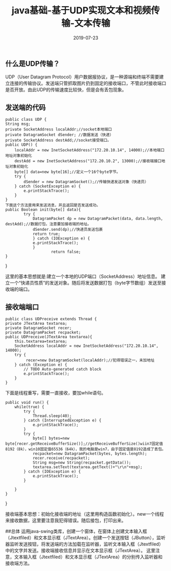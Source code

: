 ﻿---
layout: post
title: "java基础-基于UDP实现文本和视频传输-文本传输"
date: 2019-07-23  
tag: java 
---



## 什么是UDP传输？
   UDP（User Datagram Protocol）用户数据报协议，是一种源端和终端不需要建立连接的传输协议。发送端只管抓取图片扔到固定的接收端口，不管此时接收端口是否开放。由此UDP的传输速度比较快，但是会有丢包现象。

## 发送端的代码

    public class UDP {
	String msg;
	private SocketAddress localAddr;//socket本地端口	
	private DatagramSocket dSender;	//数据发送（快递）
	private SocketAddress destAdd;//socket接受端口。
	public UDP() {	
		localAddr = new InetSocketAddress("172.20.10.14", 14000);//本地端口地址对象初始化
		destAdd = new InetSocketAddress("172.20.10.2", 13000);//接收端接口地址对象初始化
		byte[] data=new byte[16];//定义一个16个byte字节。
		try {
			dSender = new DatagramSocket();//传输快递发送对象（快递员）
		} catch (SocketException e) {
			e.printStackTrace();
		}
	}
    下面这个方法是用来发送消息，并且返回是否发送成功。
	public Boolean init(byte[] data){			
			try {
				DatagramPacket dp = new DatagramPacket(data, data.length, destAdd);//数据打包，注意要加接收端的地址。
				dSender.send(dp);//快递员发送包裹
				return true;	
				} catch (IOException e) {
				e.printStackTrace();
				}
						return false;
	}
}


这里的基本思想就是:建立一个本地的UDP端口（SocketAddress）地址信息。
建立一个“快递员性质”的发送对象。随后将发送数据打包（byte字节数组）发送至接收端的端口。
## 接收端端口

    public class UDPreceive extends Thread {
	private JTextArea textarea;
	private DatagramSocket recer;
	private DatagramPacket recpacket;
	public UDPreceive(JTextArea textarea){
		this.textarea=textarea;
		SocketAddress localAddr = new InetSocketAddress("172.20.10.14", 14000);
		try {
			 recer=new DatagramSocket(localAddr);//犯得错误之一，未加地址
		} catch (Exception e) {
			// TODO Auto-generated catch block
			e.printStackTrace();
		}
	}
下面是线程重写，需要一直接收，要加while语句。

	public void run() {
		while(true) {
			try {
				Thread.sleep(40);
			} catch (InterruptedException e) {
				e.printStackTrace();
			}
			try {
				byte[] bytes=new byte[recer.getReceiveBufferSize()];//getReceiveBufferSize()wiin7固定值8192（8k），win10固定值65536（64k），我的电脑是win7，由于固定值是8192造成了丢包。
				recpacket=new DatagramPacket(bytes, bytes.length);
				recer.receive(recpacket);
				String msg=new String(recpacket.getData());
				textarea.setText(textarea.getText()+"\r\n"+msg);
			} catch (IOException e) {
				e.printStackTrace();
			}
			
		}
	}
	
		

}

接收端基本思想：初始化接收端的地址（这里用构造函数初始化）。new一个线程来接收数据，这里要注意我犯得错误。随后接包，打印出来。

##总体
运用java-swing类库，创建一个窗体，在窗体上创建文本输入框（Jtextfiled）和文本显示框（JTextArea）。创建一个发送按钮（JButton），监听器监听发送按钮，将发送端的方法加载在监听器，监听文本输入框（Jtextfiled）中的文字并发送。接收端接收信息并显示在文本显示框（JTextArea）。
这里注意，文本输入框（Jtextfiled）和文本显示框（JTextArea）的分别传入监听器和接收端方法。

    
